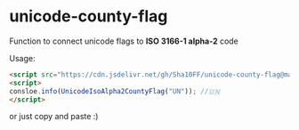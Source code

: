 # unicode-county-flag
Function to connect unicode flags to **ISO 3166-1 alpha-2** code

Usage:
```html
<script src="https://cdn.jsdelivr.net/gh/Sha10FF/unicode-county-flag@master/unicode-iso-alpha2-county-flag.js"></script>
<script>
consloe.info(UnicodeIsoAlpha2CountyFlag("UN")); //🇺🇳
</script>
```
or just copy and paste :)

